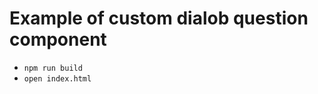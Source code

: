 Example of custom dialob question component
==============================================

 * `npm run build`
 * `open index.html`
